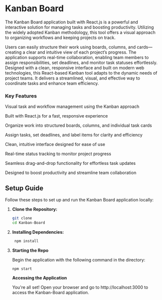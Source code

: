 # Kanban Board

The Kanban Board application built with React.js is a powerful and interactive solution for managing tasks and boosting productivity. Utilizing the widely adopted Kanban methodology, this tool offers a visual approach to organizing workflows and keeping projects on track.

Users can easily structure their work using boards, columns, and cards—creating a clear and intuitive view of each project’s progress. The application supports real-time collaboration, enabling team members to assign responsibilities, set deadlines, and monitor task statuses effortlessly. Designed with a clean, responsive interface and built on modern web technologies, this React-based Kanban tool adapts to the dynamic needs of project teams. It delivers a streamlined, visual, and effective way to coordinate tasks and enhance team efficiency.



### Key Features 

Visual task and workflow management using the Kanban approach

Built with React.js for a fast, responsive experience

Organize work into structured boards, columns, and individual task cards

Assign tasks, set deadlines, and label items for clarity and efficiency

Clean, intuitive interface designed for ease of use

Real-time status tracking to monitor project progress

Seamless drag-and-drop functionality for effortless task updates

Designed to boost productivity and streamline team collaboration


## Setup Guide

Follow these steps to set up and run the Kanban Board application locally:

1. **Clone the Repository:**

   ```bash
   git clone 
   cd Kanban-Board
   ```

2. **Installing Dependencies:**

   ```bash
    npm install
   ```

3. **Starting the Repo**

   Begin the application with the following command in the directory:

   ```
   npm start
   ```

   **Accessing the Application**

   You're all set! Open your browser and go to http://localhost:3000 to access the Kanban-Board application.





